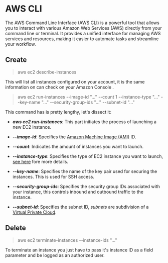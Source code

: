 # AWS CLI

The AWS Command Line Interface (AWS CLI) is a powerful tool that allows you to interact with various Amazon Web Services (AWS) directly from your command line or terminal. It provides a unified interface for managing AWS services and resources, making it easier to automate tasks and streamline your workflow.

## Create
> aws ec2 describe-instances

This will list all instances configured on your account, it is the same information on can check on your Amazon Console
.
> aws ec2 run-instances --image-id "..." --count 1 --instance-type "..." --key-name "..." --security-group-ids "..." --subnet-id "..."

This command has is pretty lengthy, let's dissect it:
- ***aws ec2 run-instances***: This part initiates the process of launching a new EC2 instance.

- ***--image-id***: Specifies the [Amazon Machine Image (AMI)](https://docs.aws.amazon.com/AWSEC2/latest/UserGuide/AMIs.html) ID.

- ***--count***: Indicates the amount of instances you want to launch.

- ***--instance-type***: Specifies the type of EC2 instance you want to launch, [see here](/notes/aws_ec2_instances.md) fore more details.

- ***--key-name***: Specifies the name of the key pair used for securing the instances. This is used for SSH access.

- ***--security-group-ids***: Specifies the security group IDs associated with your instance, this controls inbound and outbound traffic to the instance.

- ***--subnet-id***: Specifies the subnet ID, *subnets* are subdivision of a [Virtual Private Cloud](https://aws.amazon.com/vpc/).

## Delete

> aws ec2 terminate-instances --instance-ids "..."

To terminate an instance you just have to pass it's instance ID as a field parameter and be logged as an authorized user.
